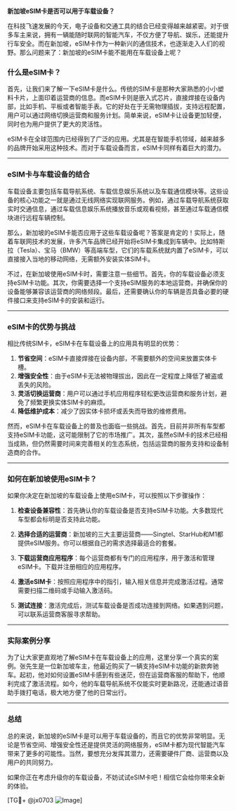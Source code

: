**新加坡eSIM卡是否可以用于车载设备？**

在科技飞速发展的今天，电子设备和交通工具的结合已经变得越来越紧密。对于很多车主来说，拥有一辆能随时联网的智能汽车，不仅方便了导航、娱乐，还能提升行车安全。而在新加坡，eSIM卡作为一种新兴的通信技术，也逐渐走入人们的视野。那么问题来了：新加坡的eSIM卡能不能用在车载设备上呢？

### 什么是eSIM卡？

首先，让我们来了解一下eSIM卡是什么。传统的SIM卡是那种大家熟悉的小小塑料卡片，上面印着运营商的信息。而eSIM卡则是嵌入式芯片，直接焊接在设备内部，比如手机、平板或者智能手表。它的好处在于无需物理插拔，支持远程配置，用户可以通过网络切换运营商和服务计划。简单来说，eSIM卡让设备更加轻便，同时也为用户提供了更大的灵活性。

eSIM卡在全球范围内已经得到了广泛的应用。尤其是在智能手机领域，越来越多的品牌开始采用这种技术。而对于车载设备而言，eSIM卡同样有着巨大的潜力。

---

### eSIM卡与车载设备的结合

车载设备主要包括车载导航系统、车载信息娱乐系统以及车载通信模块等。这些设备的核心功能之一就是通过无线网络实现联网服务。例如，通过车载导航系统获取实时交通信息，通过车载信息娱乐系统播放音乐或观看视频，甚至通过车载通信模块进行远程车辆控制。

那么，新加坡的eSIM卡能否应用于这些车载设备呢？答案是肯定的！实际上，随着车联网技术的发展，许多汽车品牌已经开始将eSIM卡集成到车辆中。比如特斯拉（Tesla）、宝马（BMW）等高端车型，它们的车载系统就内置了eSIM卡，可以直接接入当地的移动网络，无需额外安装实体SIM卡。

不过，在新加坡使用eSIM卡时，需要注意一些细节。首先，你的车载设备必须支持eSIM卡功能。其次，你需要选择一个支持eSIM服务的本地运营商，并确保你的设备能够兼容该运营商的网络频段。最后，还需要确认你的车辆是否具备必要的硬件接口来支持eSIM卡的安装和运行。

---

### eSIM卡的优势与挑战

相比传统SIM卡，eSIM卡在车载设备上的应用具有明显的优势：

1. **节省空间**：eSIM卡直接焊接在设备内部，不需要额外的空间来放置实体卡槽。
2. **增强安全性**：由于eSIM卡无法被物理拔出，因此在一定程度上降低了被盗或丢失的风险。
3. **灵活切换运营商**：用户可以通过手机应用程序轻松更改运营商和服务计划，避免了频繁更换实体SIM卡的麻烦。
4. **降低维护成本**：减少了因实体卡损坏或丢失而导致的维修费用。

然而，eSIM卡在车载设备上的普及也面临一些挑战。首先，目前并非所有车型都支持eSIM卡功能，这可能限制了它的市场推广。其次，虽然eSIM卡的技术已经相当成熟，但仍然需要时间来完善相关的生态系统，包括运营商的服务支持和设备制造商的合作。

---

### 如何在新加坡使用eSIM卡？

如果你决定在新加坡的车载设备上使用eSIM卡，可以按照以下步骤操作：

1. **检查设备兼容性**：首先确认你的车载设备是否支持eSIM卡功能。大多数现代车型都会标明是否支持此功能。
   
2. **选择合适的运营商**：新加坡的三大主要运营商——Singtel、StarHub和M1都提供eSIM服务。你可以根据自己的需求选择最适合的套餐。

3. **下载运营商应用程序**：每个运营商都有专门的应用程序，用于激活和管理eSIM卡。下载并注册相应的应用程序。

4. **激活eSIM卡**：按照应用程序中的指引，输入相关信息并完成激活过程。通常需要扫描二维码或手动输入激活码。

5. **测试连接**：激活完成后，测试车载设备是否成功连接到网络。如果遇到问题，可以联系运营商客服寻求帮助。

---

### 实际案例分享

为了让大家更直观地了解eSIM卡在车载设备上的应用，这里分享一个真实的案例。张先生是一位新加坡车主，他最近购买了一辆支持eSIM卡功能的新款奔驰车。起初，他对如何设置eSIM卡感到有些迷茫，但在运营商客服的帮助下，他顺利完成了激活流程。如今，他的车载导航系统不仅能实时更新路况，还能通过语音助手拨打电话，极大地方便了他的日常出行。

---

### 总结

总的来说，新加坡的eSIM卡是可以用于车载设备的，而且它的优势非常明显。无论是节省空间、增强安全性还是提供灵活的网络服务，eSIM卡都为现代智能汽车带来了更多的可能性。当然，要想充分发挥其潜力，还需要硬件厂商、运营商以及用户的共同努力。

如果你正在考虑升级你的车载设备，不妨试试eSIM卡吧！相信它会给你带来全新的体验。

[TG💪+ @jx0703 ![Image](https://github.com/user-attachments/assets/dbca1d08-cadb-493c-b0ec-ad6f7a83f270)]